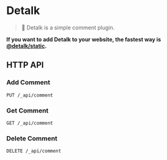 # Detalk

> :tada: Detalk is a simple comment plugin.


**If you want to add Detalk to your website, the fastest way is [@detalk/static](https://github.com/oCoke/detalk-static).**

## HTTP API

### Add Comment

```
PUT /_api/comment
```

### Get Comment

```
GET /_api/comment
```

### Delete Comment

```
DELETE /_api/comment
```